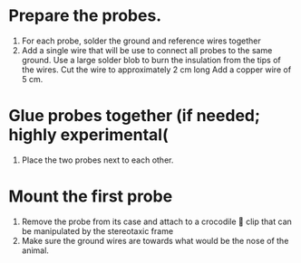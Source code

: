 # Prepare the probes.

1. For each probe, solder the ground and reference wires together
2. Add a single wire that will be use to connect all probes to the same ground.
Use a large solder blob to burn the insulation from the tips of the wires.
Cut the wire to approximately 2 cm long
Add a copper wire of 5 cm.


# Glue probes together (if needed; highly experimental(

1. Place the two probes next to each other.

# Mount the first probe

1. Remove the probe from its case and attach to a crocodile 🐊 clip that can be manipulated by the stereotaxic frame 
2. Make sure the ground wires are towards what would be the nose of the animal.

